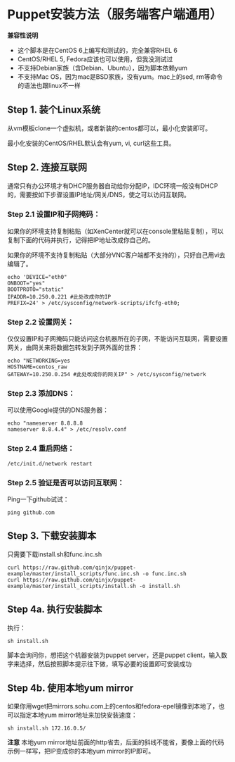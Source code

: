Puppet安装方法（服务端客户端通用）
=============================
__兼容性说明__

- 这个脚本是在CentOS 6上编写和测试的，完全兼容RHEL 6
- CentOS/RHEL 5, Fedora应该也可以使用，但我没测试过
- 不支持Debian家族（含Debian、Ubuntu），因为脚本依赖yum
- 不支持Mac OS，因为mac是BSD家族，没有yum。mac上的sed, rm等命令的语法也跟linux不一样


## Step 1. 装个Linux系统
从vm模板clone一个虚拟机，或者新装的centos都可以，最小化安装即可。

最小化安装的CentOS/RHEL默认会有yum, vi, curl这些工具。


## Step 2. 连接互联网
通常只有办公环境才有DHCP服务器自动给你分配IP，IDC环境一般没有DHCP的，需要按如下步骤设置IP地址/网关/DNS，使之可以访问互联网。

### Step 2.1 设置IP和子网掩码：
如果你的环境支持复制粘贴（如XenCenter就可以在console里粘贴复制），可以复制下面的代码并执行，记得把IP地址改成你自己的。

如果你的环境不支持复制粘贴（大部分VNC客户端都不支持的），只好自己用vi去编辑了。

	echo 'DEVICE="eth0"
	ONBOOT="yes"
	BOOTPROTO="static"
	IPADDR=10.250.0.221 #此处改成你的IP
	PREFIX=24' > /etc/sysconfig/network-scripts/ifcfg-eth0;

### Step 2.2 设置网关：
仅仅设置IP和子网掩码只能访问这台机器所在的子网，不能访问互联网，需要设置网关，由网关来将数据包转发到子网外面的世界：

	echo "NETWORKING=yes
	HOSTNAME=centos_raw
	GATEWAY=10.250.0.254 #此处改成你的网关IP" > /etc/sysconfig/network

### Step 2.3 添加DNS：
可以使用Google提供的DNS服务器：

	echo "nameserver 8.8.8.8
	nameserver 8.8.4.4" > /etc/resolv.conf

### Step 2.4 重启网络：
	/etc/init.d/network restart

### Step 2.5 验证是否可以访问互联网：
Ping一下github试试：

	ping github.com


## Step 3. 下载安装脚本
只需要下载install.sh和func.inc.sh

	curl https://raw.github.com/qinjx/puppet-example/master/install_scripts/func.inc.sh -o func.inc.sh
	curl https://raw.github.com/qinjx/puppet-example/master/install_scripts/install.sh -o install.sh
	

## Step 4a. 执行安装脚本
执行：
	
	sh install.sh

脚本会询问你，想把这个机器安装为puppet server，还是puppet client，输入数字来选择，然后按照脚本提示往下做，填写必要的设置即可安装成功

## Step 4b. 使用本地yum mirror

如果你用wget把mirrors.sohu.com上的centos和fedora-epel镜像到本地了，也可以指定本地yum mirror地址来加快安装速度：

	sh install.sh 172.16.0.5/

__注意__
本地yum mirror地址前面的http省去，后面的斜线不能省，要像上面的代码示例一样写，把IP变成你的本地yum mirror的IP即可。
